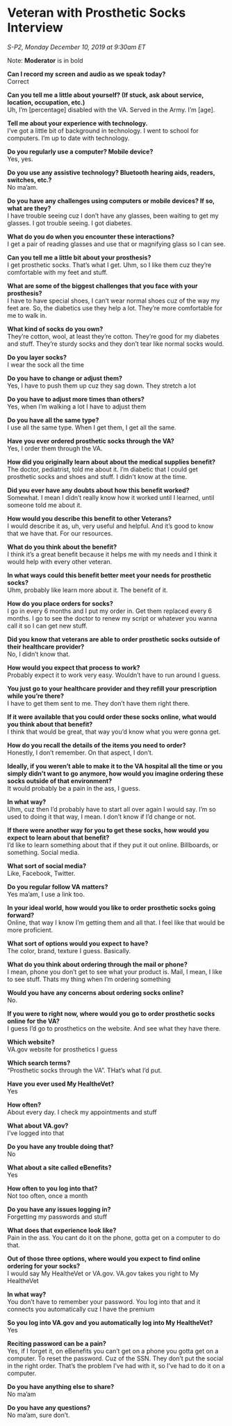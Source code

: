 # Veteran with Prosthetic Socks Interview

_S-P2, Monday December 10, 2019 at 9:30am ET_

Note: **Moderator** is in bold

**Can I record my screen and audio as we speak today?**<br>
Correct

**Can you tell me a little about yourself? (If stuck, ask about service, location, occupation, etc.)**<br>
Uh, I’m [percentage] disabled with the VA. Served in the Army. I’m [age]. 

**Tell me about your experience with technology.**<br>
I’ve got a little bit of background in technology. I went to school for computers. I’m up to date with technology.

**Do you regularly use a computer? Mobile device?**<br>
Yes, yes. 

**Do you use any assistive technology? Bluetooth hearing aids, readers, switches, etc.?**<br>
No ma’am. 

**Do you have any challenges using computers or mobile devices? If so, what are they?**<br>
I have trouble seeing cuz I don’t have any glasses, been waiting to get my glasses. I got trouble seeing. I got diabetes. 

**What do you do when you encounter these interactions?**<br>
I get a pair of reading glasses and use that or magnifying glass so I can see. 

**Can you tell me a little bit about your prosthesis?**<br>
I get prosthetic socks. That’s what I get. Uhm, so I like them cuz they’re comfortable with my feet and stuff. 

**What are some of the biggest challenges that you face with your prosthesis?**<br>
I have to have special shoes, I can’t wear normal shoes cuz of the way my feet are. So, the diabetics use they help a lot. They’re more comfortable for me to walk in. 

**What kind of socks do you own?**<br>
They’re cotton, wool, at least they’re cotton. They’re good for my diabetes and stuff. They’re sturdy socks and they don’t tear like normal socks would. 

**Do you layer socks?**<br>
I wear the sock all the time
 
**Do you have to change or adjust them?**<br>
Yes, I have to push them up cuz they sag down. They stretch a lot

**Do you have to adjust more times than others?**<br>
Yes, when I’m walking a lot I have to adjust them 
 
**Do you have all the same type?**<br>
I use all the same type. When I get them, I get all the same. 

**Have you ever ordered prosthetic socks through the VA?**<br>
Yes, I order them through the VA. 

**How did you originally learn about about the medical supplies benefit?**<br>
The doctor, pediatrist, told me about it. I’m diabetic that I could get prosthetic socks and shoes and stuff. I didn't know at the time.

**Did you ever have any doubts about how this benefit worked?**<br>
Somewhat. I mean I didn’t really know how it worked until I learned, until someone told me about it. 

**How would you describe this benefit to other Veterans?**<br>
I would describe it as, uh, very useful and helpful. And it’s good to know that we have that. For our resources. 

**What do you think about the benefit?**<br>
I think it’s a great benefit because it helps me with my needs and I think it would help with every other veteran.

**In what ways could this benefit better meet your needs for prosthetic socks?**<br>
Uhm, probably like learn more about it. The benefit of it. 

**How do you place orders for socks?**<br>
I go in every 6 months and I put my order in. Get them replaced every 6 months. I go to see the doctor to renew my script or whatever you wanna call it so I can get new stuff. 

**Did you know that veterans are able to order prosthetic socks outside of their healthcare provider?**<br>
No, I didn’t know that. 

**How would you expect that process to work?**<br>
Probably expect it to work very easy. Wouldn’t have to run around I guess.

**You just go to your healthcare provider and they refill your prescription while you’re there?**<br>
I have to get them sent to me. They don’t have them right there.

**If it were available that you could order these socks online, what would you think about that benefit?**<br>
I think that would be great, that way you’d know what you were gonna get. 

**How do you recall the details of the items you need to order?**<br>
Honestly, I don’t remember. On that aspect, I don’t. 

**Ideally, if you weren’t able to make it to the VA hospital all the time or you simply didn’t want to go anymore, how would you imagine ordering these socks outside of that environment?**<br>
It would probably be a pain in the ass, I guess. 

**In what way?**<br>
Uhm, cuz then I’d probably have to start all over again I would say. I’m so used to doing it that way, I mean. I don’t know if I’d change or not.

**If there were another way for you to get these socks, how would you expect to learn about that benefit?**<br>
I’d like to learn something about that if they put it out online. Billboards, or something. Social media.

**What sort of social media?**<br>
Like, Facebook, Twitter.

**Do you regular follow VA matters?**<br>
Yes ma’am, I use a link too.

**In your ideal world, how would you like to order prosthetic socks going forward?**<br>
Online, that way I know I’m getting them and all that. I feel like that would be more proficient. 

**What sort of options would you expect to have?**<br>
The color, brand, texture I guess. Basically. 

**What do you think about ordering through the mail or phone?**<br>
I mean, phone you don’t get to see what your product is. Mail, I mean, I like to see stuff. Thats my thing when I’m ordering something

**Would you have any concerns about ordering socks online?**<br>
No. 

**If you were to right now, where would you go to order prosthetic socks online for the VA?**<br>
I guess I’d go to prosthetics on the website. And see what they have there.

**Which website?**<br>
VA.gov website for prosthetics I guess

**Which search terms?**<br>
“Prosthetic socks through the VA”. THat’s what I’d put. 

**Have you ever used My HealtheVet?**<br>
Yes

**How often?**<br>
About every day. I check my appointments and stuff 

**What about VA.gov?**<br>
I’ve logged into that 

**Do you have any trouble doing that?**<br>
No

**What about a site called eBenefits?**<br>
Yes

**How often to you log into that?**<br>
Not too often, once a month

**Do you have any issues logging in?**<br>
Forgetting my passwords and stuff

**What does that experience look like?**<br>
Pain in the ass. You cant do it on the phone, gotta get on a computer to do that. 

**Out of those three options, where would you expect to find online ordering for your socks?**<br>
I would say My HealtheVet or VA.gov. VA.gov takes you right to My HealtheVet

**In what way?**<br>
You don’t have to remember your password. You log into that and it connects you automatically cuz I have the premium

**So you log into VA.gov and you automatically log into My HealtheVet?**<br>
Yes

**Reciting password can be a pain?**<br>
Yes, if I forget it, on eBenefits you can’t get on a phone you gotta get on a computer. To reset the password. Cuz of the SSN. They don’t put the social in the right order. That’s the problem I’ve had with it, so I’ve had to do it on a computer. 

**Do you have anything else to share?**<br>
No ma’am 

**Do you have any questions?**<br>
No ma’am, sure don’t. 
